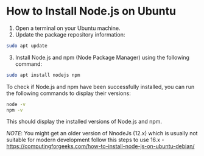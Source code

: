 #  How to Install Node.js on Ubuntu

1. Open a terminal on your Ubuntu machine.
2. Update the package repository information:
```bash
sudo apt update
```
3. Install Node.js and npm (Node Package Manager) using the following command:
```bash
sudo apt install nodejs npm
```

To check if Node.js and npm have been successfully installed, you can run the following commands to display their versions:
```bash
node -v
npm -v
```

This should display the installed versions of Node.js and npm.

*NOTE*: You might get an older version of NnodeJs (12.x) which is usually not suitable for modern development 
follow this steps to use 16.x - https://computingforgeeks.com/how-to-install-node-js-on-ubuntu-debian/
